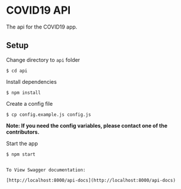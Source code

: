 # COVID19 API

The api for the COVID19 app.

## Setup

Change directory to `api` folder

```
$ cd api
```

Install dependencies

```
$ npm install
```

Create a config file

```
$ cp config.example.js config.js
```

<strong>Note: If you need the config variables, please contact one of the contributors.</strong>

Start the app

```
$ npm start


To View Swagger documentation:

[http://localhost:8000/api-docs](http://localhost:8000/api-docs) 


```
